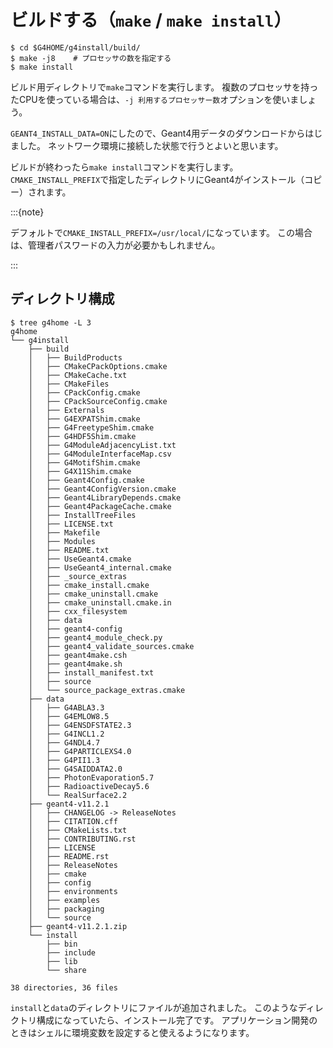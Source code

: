 # ビルドする（``make`` / ``make install``）

```console
$ cd $G4HOME/g4install/build/
$ make -j8    # プロセッサの数を指定する
$ make install
```

ビルド用ディレクトリで``make``コマンドを実行します。
複数のプロセッサを持ったCPUを使っている場合は、``-j 利用するプロセッサー数``オプションを使いましょう。

``GEANT4_INSTALL_DATA=ON``にしたので、Geant4用データのダウンロードからはじました。
ネットワーク環境に接続した状態で行うとよいと思います。

ビルドが終わったら``make install``コマンドを実行します。
``CMAKE_INSTALL_PREFIX``で指定したディレクトリにGeant4がインストール（コピー）されます。

:::{note}

デフォルトで``CMAKE_INSTALL_PREFIX=/usr/local/``になっています。
この場合は、管理者パスワードの入力が必要かもしれません。

:::

## ディレクトリ構成

```console
$ tree g4home -L 3
g4home
└── g4install
    ├── build
    │   ├── BuildProducts
    │   ├── CMakeCPackOptions.cmake
    │   ├── CMakeCache.txt
    │   ├── CMakeFiles
    │   ├── CPackConfig.cmake
    │   ├── CPackSourceConfig.cmake
    │   ├── Externals
    │   ├── G4EXPATShim.cmake
    │   ├── G4FreetypeShim.cmake
    │   ├── G4HDF5Shim.cmake
    │   ├── G4ModuleAdjacencyList.txt
    │   ├── G4ModuleInterfaceMap.csv
    │   ├── G4MotifShim.cmake
    │   ├── G4X11Shim.cmake
    │   ├── Geant4Config.cmake
    │   ├── Geant4ConfigVersion.cmake
    │   ├── Geant4LibraryDepends.cmake
    │   ├── Geant4PackageCache.cmake
    │   ├── InstallTreeFiles
    │   ├── LICENSE.txt
    │   ├── Makefile
    │   ├── Modules
    │   ├── README.txt
    │   ├── UseGeant4.cmake
    │   ├── UseGeant4_internal.cmake
    │   ├── _source_extras
    │   ├── cmake_install.cmake
    │   ├── cmake_uninstall.cmake
    │   ├── cmake_uninstall.cmake.in
    │   ├── cxx_filesystem
    │   ├── data
    │   ├── geant4-config
    │   ├── geant4_module_check.py
    │   ├── geant4_validate_sources.cmake
    │   ├── geant4make.csh
    │   ├── geant4make.sh
    │   ├── install_manifest.txt
    │   ├── source
    │   └── source_package_extras.cmake
    ├── data
    │   ├── G4ABLA3.3
    │   ├── G4EMLOW8.5
    │   ├── G4ENSDFSTATE2.3
    │   ├── G4INCL1.2
    │   ├── G4NDL4.7
    │   ├── G4PARTICLEXS4.0
    │   ├── G4PII1.3
    │   ├── G4SAIDDATA2.0
    │   ├── PhotonEvaporation5.7
    │   ├── RadioactiveDecay5.6
    │   └── RealSurface2.2
    ├── geant4-v11.2.1
    │   ├── CHANGELOG -> ReleaseNotes
    │   ├── CITATION.cff
    │   ├── CMakeLists.txt
    │   ├── CONTRIBUTING.rst
    │   ├── LICENSE
    │   ├── README.rst
    │   ├── ReleaseNotes
    │   ├── cmake
    │   ├── config
    │   ├── environments
    │   ├── examples
    │   ├── packaging
    │   └── source
    ├── geant4-v11.2.1.zip
    └── install
        ├── bin
        ├── include
        ├── lib
        └── share

38 directories, 36 files
```

``install``と``data``のディレクトリにファイルが追加されました。
このようなディレクトリ構成になっていたら、インストール完了です。
アプリケーション開発のときはシェルに環境変数を設定すると使えるようになります。
